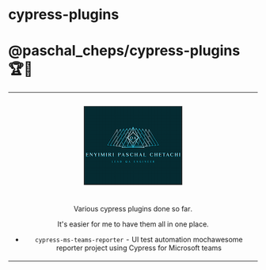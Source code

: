 # cypress-plugins

# **@paschal_cheps/cypress-plugins** 🏆🚀

<table align="center" style="margin-bottom:30px;"><tr><td align="center" width="9999" heigth="9999 " >
 <img src="assets/paschal logo (2).png" alt="paschal Logo" style="margin-top:25px;" align="center"/>

#

Various cypress plugins done so far.

It's easier for me to have them all in one place.

- `cypress-ms-teams-reporter` - UI test automation mochawesome reporter project using Cypress for Microsoft teams
